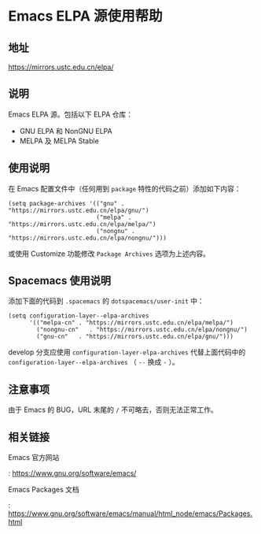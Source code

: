 # Emacs ELPA 源使用帮助

## 地址

<https://mirrors.ustc.edu.cn/elpa/>

## 说明

Emacs ELPA 源。包括以下 ELPA 仓库：

-   GNU ELPA 和 NonGNU ELPA
-   MELPA 及 MELPA Stable

## 使用说明

在 Emacs 配置文件中（任何用到 `package` 特性的代码之前）添加如下内容：

    (setq package-archives '(("gnu" . "https://mirrors.ustc.edu.cn/elpa/gnu/")
                             ("melpa" . "https://mirrors.ustc.edu.cn/elpa/melpa/")
                             ("nongnu" . "https://mirrors.ustc.edu.cn/elpa/nongnu/")))

或使用 Customize 功能修改 `Package Archives` 选项为上述内容。

## Spacemacs 使用说明

添加下面的代码到 `.spacemacs` 的 `dotspacemacs/user-init` 中：

    (setq configuration-layer--elpa-archives
          '(("melpa-cn" . "https://mirrors.ustc.edu.cn/elpa/melpa/")
            ("nongnu-cn"   . "https://mirrors.ustc.edu.cn/elpa/nongnu/")
            ("gnu-cn"   . "https://mirrors.ustc.edu.cn/elpa/gnu/")))

develop 分支应使用 `configuration-layer-elpa-archives` 代替上面代码中的
`configuration-layer--elpa-archives` （ `--` 换成 `-` ）。

## 注意事项

由于 Emacs 的 BUG，URL 末尾的 `/` 不可略去，否则无法正常工作。

## 相关链接

Emacs 官方网站

:   <https://www.gnu.org/software/emacs/>

Emacs Packages 文档

:   <https://www.gnu.org/software/emacs/manual/html_node/emacs/Packages.html>
